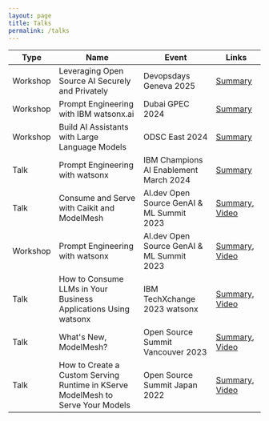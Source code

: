 ```yaml
---
layout: page
title: Talks
permalink: /talks
---
```


| Type     | Name                                                                            	 | Event                        	    | Links                                       	                                                        |
|----------|-----------------------------------------------------------------------------------|-----------------------------------|----------------------------------------------------------------------------------------------------------|
| Workshop | Leveraging Open Source AI Securely and Privately                                 | Devopsdays Geneva 2025            | [Summary](https://devopsdays.org/events/2025-geneva/program/leveraging-open-source-ai-securely-and-privately/) |
| Workshop | Prompt Engineering with IBM watsonx.ai                                            | Dubai GPEC 2024                   | [Summary](https://challenge.dub.ai/en/)                                                        |
| Workshop | Build AI Assistants with Large Language Models                                    | ODSC East 2024                    | [Summary](https://odsc.com/speakers/build-conversational-ai-and-integrate-into-product-page-using-watsonx-assistant/) |
| Talk     | Prompt Engineering with watsonx                                                   | IBM Champions AI Enablement March 2024 | [Summary](https://community.ibm.com/community/user/champions-old/blogs/susan-malaika/2024/02/27/ai-enablement-ibm-digital-self-serve-co-create-exp) |
| Talk     | Consume and Serve with Caikit and ModelMesh                                       | AI.dev Open Source GenAI & ML Summit 2023 | [Summary](https://sched.co/1VRtm), [Video](https://www.youtube.com/watch?v=FQYVDqwfoW4) |
| Workshop | Prompt Engineering with watsonx                                                   | AI.dev Open Source GenAI & ML Summit 2023 | [Summary](https://sched.co/1VRu4), [Video](https://www.youtube.com/watch?v=fJe2UjTdv9A) |
| Talk     | How to Consume LLMs in Your Business Applications Using watsonx | IBM TechXchange 2023 watsonx     | [Summary, Video](https://ibmtechxchange.bemyapp.com/#/talks/65667e3f0bab352afce2dd5e) |
| Talk     | What's New, ModelMesh?                                                            | Open Source Summit Vancouver 2023 | [Summary](https://sched.co/1D14j), [Video](https://www.youtube.com/watch?v=sK3sfJX-66g) |
| Talk     | How to Create a Custom Serving Runtime in KServe ModelMesh to Serve Your Models  | Open Source Summit Japan 2022     | [Summary](https://ossna2023.sched.com/event/1K56o), [Video](https://www.youtube.com/watch?v=VLXjIGRb3yU) |
